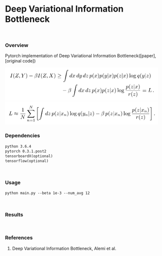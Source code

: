 # Deep Variational Information Bottleneck
<br>

### Overview
Pytorch implementation of Deep Variational Information Bottleneck([paper], [original code])

![ELBO](misc/ELBO.PNG)
![monte_carlo](misc/monte_carlo.PNG)
<br>

### Dependencies
```
python 3.6.4
pytorch 0.3.1.post2
tensorboardX(optional)
tensorflow(optional)
```
<br>

### Usage
```
python main.py --beta 1e-3 --num_avg 12
```
<br>

### Results
<br>

### References
1. Deep Variational Information Bottleneck, Alemi et al.
